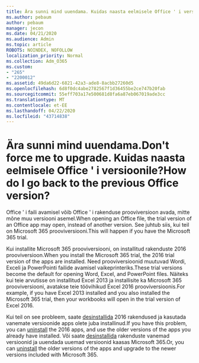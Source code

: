 ```yaml
---
title: Ära sunni mind uuendama. Kuidas naasta eelmisele Office ' i versioonile?
ms.author: pebaum
author: pebaum
manager: jecon
ms.date: 04/21/2020
ms.audience: Admin
ms.topic: article
ROBOTS: NOINDEX, NOFOLLOW
localization_priority: Normal
ms.collection: Adm_O365
ms.custom:
- "265"
- "2200012"
ms.assetid: 49da6d22-6821-42a3-ade8-8acbb27260d5
ms.openlocfilehash: 6d8f0dc4abe2782567f1d36455be2ce747b20fab
ms.sourcegitcommit: 55eff703a17e500681d8fa6a87eb067019ade3cc
ms.translationtype: MT
ms.contentlocale: et-EE
ms.lasthandoff: 04/22/2020
ms.locfileid: "43714838"
---
```

# <a name="dont-force-me-to-upgrade-how-do-i-go-back-to-the-previous-office-version"></a><span data-ttu-id="e1a32-103">Ära sunni mind uuendama.</span><span class="sxs-lookup"><span data-stu-id="e1a32-103">Don't force me to upgrade.</span></span> <span data-ttu-id="e1a32-104">Kuidas naasta eelmisele Office ' i versioonile?</span><span class="sxs-lookup"><span data-stu-id="e1a32-104">How do I go back to the previous Office version?</span></span>

<span data-ttu-id="e1a32-105">Office ' i faili avamisel võib Office ' i rakenduse prooviversioon avada, mitte mõne muu versiooni asemel.</span><span class="sxs-lookup"><span data-stu-id="e1a32-105">When opening an Office file, the trial version of an Office app may open, instead of another version.</span></span> <span data-ttu-id="e1a32-106">See juhtub siis, kui teil on Microsoft 365 prooviversiooni.</span><span class="sxs-lookup"><span data-stu-id="e1a32-106">This will happen if you have the Microsoft 365 trial.</span></span>
  
<span data-ttu-id="e1a32-107">Kui installite Microsoft 365 prooviversiooni, on installitud rakenduste 2016 prooviversioon.</span><span class="sxs-lookup"><span data-stu-id="e1a32-107">When you install the Microsoft 365 trial, the 2016 trial version of the apps are installed.</span></span> <span data-ttu-id="e1a32-108">Need prooviversioonid muutuvad Wordi, Exceli ja PowerPointi failide avamisel vaikeprinteriks.</span><span class="sxs-lookup"><span data-stu-id="e1a32-108">These trial versions become the default for opening Word, Excel, and PowerPoint files.</span></span> <span data-ttu-id="e1a32-109">Näiteks kui teie arvutisse on installitud Excel 2013 ja installisite ka Microsoft 365 prooviversiooni, avatakse teie töövihikud Excel 2016 prooviversioonis.</span><span class="sxs-lookup"><span data-stu-id="e1a32-109">For example, if you have Excel 2013 installed and you also installed the Microsoft 365 trial, then your workbooks will open in the trial version of Excel 2016.</span></span>
  
<span data-ttu-id="e1a32-110">Kui teil on see probleem, saate [desinstallida](https://support.office.com/article/9dd49b83-264a-477a-8fcc-2fdf5dbf61d8.aspx) 2016 rakendused ja kasutada vanemate versioonide apps olete juba installinud.</span><span class="sxs-lookup"><span data-stu-id="e1a32-110">If you have this problem, you can [uninstall](https://support.office.com/article/9dd49b83-264a-477a-8fcc-2fdf5dbf61d8.aspx) the 2016 apps, and use the older versions of the apps you already have installed.</span></span> <span data-ttu-id="e1a32-111">Või saate [desinstallida](https://support.office.com/article/9dd49b83-264a-477a-8fcc-2fdf5dbf61d8.aspx) rakenduste vanemad versioonid ja uuendada uuemad versioonid kaasas Microsoft 365.</span><span class="sxs-lookup"><span data-stu-id="e1a32-111">Or, you can [uninstall](https://support.office.com/article/9dd49b83-264a-477a-8fcc-2fdf5dbf61d8.aspx) the older versions of the apps and upgrade to the newer versions included with Microsoft 365.</span></span>
